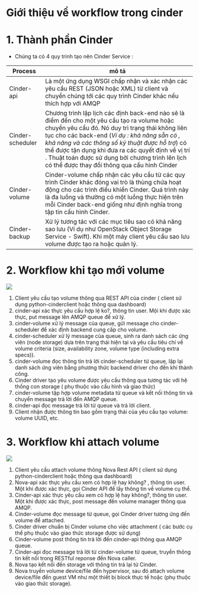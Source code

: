 # Giới thiệu về workflow trong cinder

# 1. Thành phần Cinder <a name="1"> </a>

- Chúng ta có 4 quy trình tạo nên Cinder Service :

|Process|mô tả|
|---------|-----|
|Cinder-api|Là một ứng dụng WSGI chấp nhận và xác nhận các yêu cầu REST (JSON hoặc XML) từ client và chuyển chúng tới các quy trình Cinder khác nếu thích hợp với AMQP|
|Cinder-scheduler|Chương trình lập lịch các định back-end nào sẽ là điểm đến cho một yêu cầu tạo ra volume hoặc chuyển yêu cầu đó. Nó duy trì trạng thái không liên tục cho các back-end (*Ví dụ : khả năng sẵn có , khả năng và các thông số kỹ thuật được hỗ trợ*) có thể được tận dụng khi đưa ra các quyết định về vị trí . Thuật toán được sử dụng bởi chương trình lên lịch có thể được thay đổi thông qua cấu hình Cinder|
|Cinder-volume|Cinder-volume chấp nhận các yêu cầu từ các quy trình Cinder khác đóng vai trò là thùng chứa hoạt động cho các trình điều khiển Cinder. Quá trình này là đa luồng và thường có một luồng thực hiện trên mỗi Cinder back-end giống như định nghĩa trong tập tin cấu hình Cinder.|
|Cinder-backup|Xử lý tương tác với các mục tiêu sao có khả năng sao lưu (Ví dụ như OpenStack Object Storage Service - Swift). Khi một máy client yêu cầu sao lưu volume được tạo ra hoặc quản lý.|

# 2. Workflow khi tạo mới volume <a name="2"> </a>

<img src="https://i.imgur.com/foE7pok.png">

1. Client yêu cầu tạo volume thông qua REST API của cinder ( client sử dụng python-cinderclient hoặc thông qua dashboard)
2. cinder-api xác thực yêu cầu hợp lệ ko?, thông tin user. Mội khi được xác thực, put message lên AMQP queue để xử lý.
3. cinder-volume xử lý message của queue, gửi message cho cinder-scheduler để xác định backend cung cấp cho volume.
4. cinder-scheduler xử lý message của queue, sinh ra danh sách các ứng viên (node storage) dựa trên trạng thái hiện tại và yêu cầu tiêu chí về volume criteria (size, availability zone, volume type (including extra specs)).
5. cinder-volume đọc thông tin trả lời cinder-scheduler từ queue, lặp lại danh sách ứng viên bằng phương thức backend driver cho đến khi thành công.
6. Cinder driver tạo yêu volume được yêu cầu thông qua tương tác với hệ thống con storage ( phụ thuộc vào cấu hình và giao thức)
7. cinder-volume tập hợp volume metadata từ queue và kết nối thông tin và chuyển message trả lời đến AMQP queue.
8. cinder-api đọc message trả lời từ queue và trả lời client.
9. Client nhận được thông tin bao gồm trạng thái của yêu cầu tạo volume: volume UUID, etc.

# 3. Workflow khi attach volume

<img src="https://i.imgur.com/h780XRb.png">

1. Client yêu cầu attach volume thông Nova Rest API ( client sử dụng python-cinderclient hoặc thông qua dashboard)
2. Nova-api xác thực yêu cầu xem có hợp lệ hay không? , thông tin user. Một khi được xác thực, gọi Cinder API để lấy thông tin về volume cụ thể.
3. Cinder-api xác thực yêu cầu xem có hợp lệ hay không?, thông tin user. Một khi được xác thực, post message đến volume manager thông qua AMQP.
4. Cinder-volume đọc message từ queue, gọi Cinder driver tương ứng đến volume để attached.
5. Cinder driver chuẩn bị Cinder volume cho việc attachment ( các bước cụ thể phụ thuộc vào giao thức storage được sử dụng)
6. Cinder-volume post thông tin trả lời đến cinder-api thông qua AMQP queue.
7. Cinder-api đọc message trả lời từ cinder-volume từ queue, truyền thông tin kết nối trong RESTful reponse đến Nova caller.
8. Nova tạo kết nối đến storage với thông tin trả lại từ Cinder.
9. Nova truyền volume device/file đến hypervisor, sau đó attach volume device/file đến guest VM như một thiết bị block thực tế hoặc (phụ thuộc vào giao thức storage).
